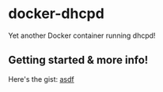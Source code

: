 # docker-dhcpd
Yet another Docker container running dhcpd!

## Getting started & more info!
Here's the gist: [asdf](https://gist.github.com/mikejoh/04978da4d52447ead7bdd045e878587d "asdf")
